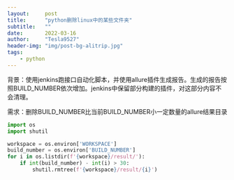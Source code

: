 ```yaml
---
layout:     post
title:      "python删除linux中的某些文件夹"
subtitle:   ""
date:       2022-03-16
author:     "Tesla9527"
header-img: "img/post-bg-alitrip.jpg"
tags:
    - python
---
```



背景：使用jenkins跑接口自动化脚本，并使用allure插件生成报告。生成的报告按照BUILD_NUMBER依次增加。jenkins中保留部分构建的插件，对这部分内容不会清理。

需求：删除BUILD_NUMBER比当前BUILD_NUMBER小一定数量的allure结果目录


```python
import os
import shutil

workspace = os.environ['WORKSPACE']
build_number = os.environ['BUILD_NUMBER']
for i in os.listdir(f'{workspace}/result/'):
    if int(build_number) - int(i) > 30:
        shutil.rmtree(f'{workspace}/result/{i}')
```

